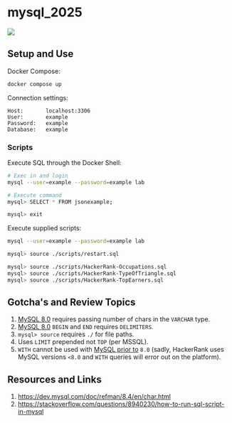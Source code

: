 # mysql_2025

[![](https://img.shields.io/badge/MySQL-8.4.5-blue.svg)](https://dev.mysql.com/doc/refman/8.4/en/preface.html)

## Setup and Use

Docker Compose:
```bash
docker compose up
```

Connection settings:
```
Host:       localhost:3306
User:       example
Password:   example
Database:   example
```

### Scripts

Execute SQL through the Docker Shell:

```bash
# Exec in and login
mysql --user=example --password=example lab

# Execute command
mysql> SELECT * FROM jsonexample;

mysql> exit
```

Execute supplied scripts:
```bash
mysql --user=example --password=example lab

mysql> source ./scripts/restart.sql
```

```bash
mysql> source ./scripts/HackerRank-Occupations.sql
mysql> source ./scripts/HackerRank-TypeOfTriangle.sql
mysql> source ./scripts/HackerRank-TopEarners.sql
```

## Gotcha's and Review Topics

1. [MySQL 8.0](https://www.w3schools.com/mysql/mysql_datatypes.asp) requires passing number of chars in the `VARCHAR` type.
2. [MySQL 8.0](https://dev.mysql.com/doc/refman/8.0/en/begin-end.html) `BEGIN` and `END` requires `DELIMITERS`.
3. `mysql> source` requires `./` for file paths.
4. Uses `LIMIT` prepended not `TOP` (per MSSQL).
5. `WITH` cannot be used with [MySQL prior to](https://www.tutorialspoint.com/mysql/mysql-common-table-expression.htm) `8.0` (sadly, HackerRank uses MySQL versions `<8.0` and `WITH` queries will error out on the platform).

## Resources and Links

1. https://dev.mysql.com/doc/refman/8.4/en/char.html
2. https://stackoverflow.com/questions/8940230/how-to-run-sql-script-in-mysql